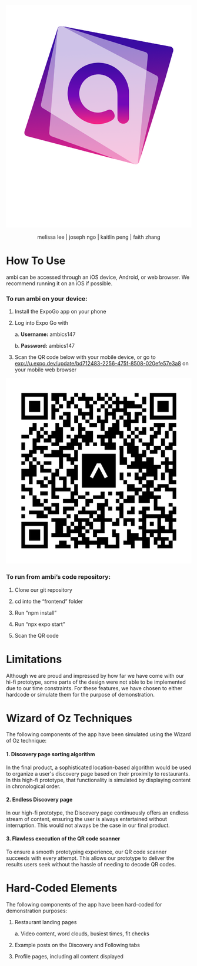<p align="center">
  <img src="https://github.com/JosephNgo72/Ambi/blob/main/frontend/src/components/auth/onboarding/assets/logo_name.png?raw=true" />
</p>

<p style="text-align: center;">melissa lee | joseph ngo | kaitlin peng | faith zhang</p>

# How To Use

ambi can be accessed through an iOS device, Android, or web browser. We recommend running it on an iOS if possible.

### To run ambi on your device:

1. Install the ExpoGo app on your phone

2. Log into Expo Go with

    a. **Username:** ambics147

    b. **Password:** ambics147

3. Scan the QR code below with your mobile device, or go to [exp://u.expo.dev/update/bd712483-2256-475f-8508-020efe57e3a8](exp://u.expo.dev/update/bd712483-2256-475f-8508-020efe57e3a8) on your mobile web browser

<p align="center">
  <img src="https://github.com/JosephNgo72/Ambi/blob/main/frontend/assets/qrcode.png?raw=true" />
</p>

### To run from ambi’s code repository:

1. Clone our git repository

2. cd into the “frontend” folder

3. Run “npm install”

4. Run “npx expo start”

6. Scan the QR code

# Limitations

Although we are proud and impressed by how far we have come with our hi-fi prototype, some parts of the design were not able to be implemented due to our time constraints. For these features, we have chosen to either hardcode or simulate them for the purpose of demonstration.

# Wizard of Oz Techniques

The following components of the app have been simulated using the Wizard of Oz technique:

#### 1. Discovery page sorting algorithm
In the final product, a sophisticated location-based algorithm would be used to organize a user's discovery page based on their proximity to restaurants. In this high-fi prototype, that functionality is simulated by displaying content in chronological order.

#### 2. Endless Discovery page
In our high-fi prototype, the Discovery page continuously offers an endless stream of content, ensuring the user is always entertained without interruption. This would not always be the case in our final product.

#### 3. Flawless execution of the QR code scanner
To ensure a smooth prototyping experience, our QR code scanner succeeds with every attempt. This allows our prototype to deliver the results users seek without the hassle of needing to decode QR codes.

# Hard-Coded Elements

The following components of the app have been hard-coded for demonstration purposes:

1. Restaurant landing pages
    
    a. Video content, word clouds, busiest times, fit checks

2. Example posts on the Discovery and Following tabs

3. Profile pages, including all content displayed

